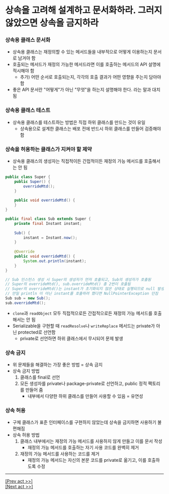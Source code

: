 # 상속을 고려해 설계하고 문서화하라. 그러지 않았으면 상속을 금지하라
### 상속용 클래스 문서화
* 상속용 클래스는 재정의할 수 있는 메서드들을 내부적으로 어떻게 이용하는지 문서로 남겨야 함
* 호출되는 메서드가 재정의 가능한 메서드라면 이를 호출하는 메서드의 API 설명에 적시해야 함
  * 추가) 어떤 순서로 호출되는지, 각각의 호출 결과가 어떤 영향을 주는지 담아야 함
* 좋은 API 문서란 "어떻게"가 아닌 "무엇"을 하는지 설명해야 한다. 라는 말과 대치됨
### 상속용 클래스 테스트
* 상속용 클래스를 테스트하는 방법은 직접 하위 클래스를 만드는 것이 유일
  * 상속용으로 설계한 클래스는 배포 전에 반드시 하위 클래스를 만들어 검증해야 함
### 상속을 허용하는 클래스가 지켜야 할 제약
* 상속용 클래스의 생성자는 직접적이든 간접적이든 재정의 가능 메서드를 호출해서는 안 됨
```java
public class Super {
    public Super() {
        overrideMtd();
    }
    
    public void overrideMtd() {
    }
}

public final class Sub extends Super {
    private final Instant instant;
    
    Sub() {
        instant = Instant.now();
    }
    
    @Override
    public void overrideMtd() {
        System.out.println(instant);
    }
}

// Sub 인스턴스 생성 시 Super의 생성자가 먼저 호출되고, Sub의 생성자가 호출됨
// Super의 overrideMtd(), sub.overrideMtd() 총 2번이 호출됨
// Super의 overrideMtd()는 instant가 초기화되지 않은 상태로 실행되므로 null 발생
// 만일 println 이 아닌 instant를 호출하려 했다면 NullPointerException 던짐
Sub sub = new Sub();
sub.overrideMtd();
```
* `clone`과 `readObject` 모두 직접적으로든 간접적으로든 재정의 가능 메서드를 호출해서는 안 됨
* Serializable을 구현할 때 `readResolve`나 `writeReplace` 메서드는 private가 아닌 protected로 선언함
  * private로 선언하면 하위 클래스에서 무시되어 문제 발생
### 상속 금지
* 위 문제들을 해결하는 가장 좋은 방법 = 상속 금지
* 상속 금지 방법
  1. 클래스를 final로 선언
  2. 모든 생성자를 private나 package-private로 선언하고, public 정적 팩토리를 만들어 줌
     * 내부에서 다양한 하위 클래스를 만들어 사용할 수 있음 = 유연성
### 상속 허용
* 구체 클래스가 표준 인터페이스를 구현하지 않았는데 상속을 금지하면 사용하기 불편해짐
* 상속 허용 방법
  1. 클래스 내부에서는 재정의 가능 메서드를 사용하지 않게 만들고 이를 문서 작성
     * 재정의 가능 메서드를 호출하는 자기 사용 코드를 완벽히 제거
  2. 재정의 가능 메서드를 사용하는 코드를 제거
     * 재정의 가능 메서드는 자신의 본문 코드를 private로 옮기고, 이를 호출하도록 수정
---
[[Prev act >>]](../act4/README.md)  
[[Next act >>]](../act6/README.md)